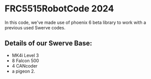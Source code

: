 # FRC5515RobotCode 2024

In this code, we've made use of phoenix 6 beta library to work with a previous used Swerve codes.

## Details of our Swerve Base:
- MK4i Level 3
- 8 Falcon 500
- 4 CANcoder
- a pigeon 2. 
